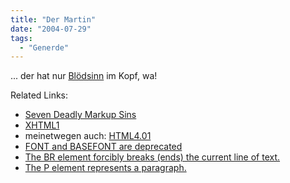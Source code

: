 ```yaml
---
title: "Der Martin"
date: "2004-07-29"
tags:
  - "Generde"
---
```


... der hat nur [Blödsinn](http://blog.borho.net/item_158.html) im Kopf, wa!

Related Links:

- [Seven Deadly Markup Sins](http://www.informit.com/articles/printerfriendly.asp?p=170512)
- [XHTML1](http://www.w3.org/TR/xhtml1/)
- meinetwegen auch: [HTML4.01](http://www.w3.org/TR/html4/)
- [FONT and BASEFONT are deprecated](http://www.w3.org/TR/html4/present/graphics.html#edef-FONT)
- [The BR element forcibly breaks (ends) the current line of text.](http://www.w3.org/TR/html4/struct/text.html#edef-BR)
- [The P element represents a paragraph.](http://www.w3.org/TR/html4/struct/text.html#edef-P)
